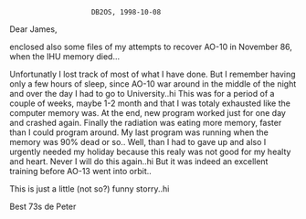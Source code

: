 						DB2OS, 1998-10-08

Dear James,

enclosed also some files of my attempts to recover AO-10
in November 86, when the IHU memory died...

Unfortunatly I lost track of most of what I have done.
But I remember having only a few hours of sleep, since
AO-10 war around in the middle of the night and over
the day I had to go to University..hi
This was for a period of a couple of weeks, maybe 1-2 month
and that I was totaly exhausted like the computer memory
was. At the end, new program worked just for one day
and crashed again. Finally the radiation was eating more
memory, faster than I could program around. My last
program was running when the memory was 90% dead or so..
Well, than I had to gave up and also I urgently needed
my holiday because this realy was not good for my healty
and heart. Never I will do this again..hi  But it was
indeed an excellent training before AO-13 went into 
orbit..

This is just a little (not so?) funny storry..hi

Best 73s de Peter

